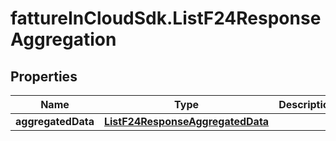 # fattureInCloudSdk.ListF24ResponseAggregation

## Properties

Name | Type | Description | Notes
------------ | ------------- | ------------- | -------------
**aggregatedData** | [**ListF24ResponseAggregatedData**](ListF24ResponseAggregatedData.md) |  | [optional] 


